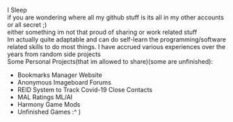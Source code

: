 I Sleep<br>
if you are wondering where all my github stuff is
its all in my other accounts or all secret ;) 
<br>
either something im not that proud of sharing or work related stuff
<br>
Im actually quite adaptable and can do self-learn the programming/software related skills to do most things. I have accrued various experiences over the years from random side projects
<br>
Some Personal Projects(that im allowed to share)(some are unfinished):
- Bookmarks Manager Website
- Anonymous Imageboard Forums
- REID System to Track Covid-19 Close Contacts
- MAL Ratings ML/AI 
- Harmony Game Mods
- Unfinished Games :^ )



